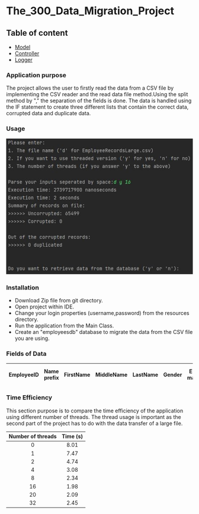 # The_300_Data_Migration_Project

## Table of content

- [Model][1]
- [Controller][2]
- [Logger][3]

[1]: (https://github.com/JamesKempadoo/The_300_Data_Migration_Project/tree/dev/src/main/java/com/sparta/the300/model) "Model"
[2]: (https://github.com/JamesKempadoo/The_300_Data_Migration_Project/tree/dev/src/main/java/com/sparta/the300/controller) "Controller"
[3]: (https://github.com/JamesKempadoo/The_300_Data_Migration_Project/tree/dev/src/main/java/com/sparta/the300/loggers) "Loggers"


### Application purpose
The project allows the user to firstly read the data from a CSV file by implementing the CSV reader
and the read data file method.Using the split method by "," the separation of the fields is done. 
The data is handled using the IF statement to create three different lists that contain the correct
data, corrupted data and duplicate data. 

### Usage

![](img/CodingTime.jpg)
### Installation

- Download Zip file from git directory.
- Open project within IDE.
- Change your login properties (username,password) from the resources directory.
- Run the application from the Main Class.
- Create an "employeesdb"  database to migrate the data from the CSV file you are using.

### Fields of Data

| EmployeeID | Name prefix | FirstName | MiddleName | LastName | Gender | E-mail | Date of Birth | Date of Joinning | Salary |
|:----------:|:-----------:|:---------:|:----------:|:--------:|:--------:|:------:|:-------------:|:----------------:|:------:|



### Time Efficiency
This section purpose is to compare the time efficiency of the application using different
number of threads. The thread usage is important as the second part of the project has
to do with the data transfer of a large file.


| Number of threads | Time (s) |
|:-----------------:|:--------:|
|         0         |   8.01   | 
|         1         |   7.47   |
|         2         |   4.74   |
|         4         |   3.08   |
|         8         |   2.34   |
|        16         |   1.98   |
|        20         |   2.09   |
|        32         |   2.45   |


